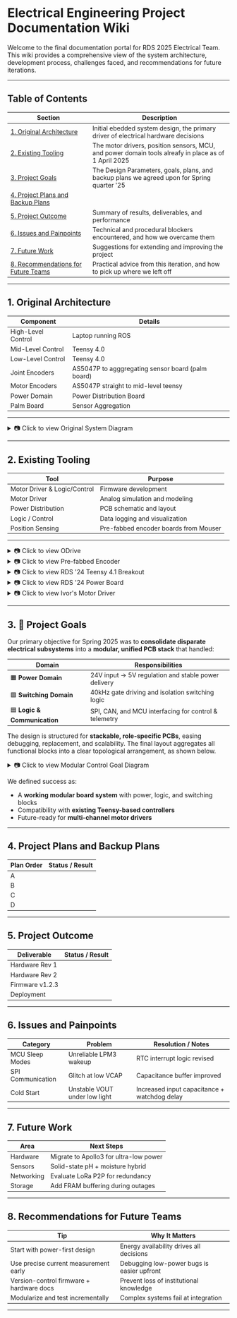 # Electrical Engineering Project Documentation Wiki

Welcome to the final documentation portal for RDS 2025 Electrical Team. This wiki provides a comprehensive view of the system architecture, development process, challenges faced, and recommendations for future iterations.

---

## Table of Contents

| Section                             | Description                                                 |
|-------------------------------------|-------------------------------------------------------------|
| [1. Original Architecture](#1-original-architecture)     | Initial ebedded system design, the primary driver of electrical hardware decisions |
| [2. Existing Tooling](#2-existing-tooling)               | The motor drivers, position sensors, MCU, and power domain tools alreafy in place as of 1 April 2025 |
| [3. Project Goals](#3-project-goals)                     | The Design Parameters, goals, plans, and backup plans we agreed upon for Spring quarter '25    |
| [4. Project Plans and Backup Plans](#4-project-plans-and-backup-plans) 
| [5. Project Outcome](#5-project-outcome)                 | Summary of results, deliverables, and performance           |
| [6. Issues and Painpoints](#6-issues-and-painpoints)     | Technical and procedural blockers encountered, and how we overcame them |
| [7. Future Work](#7-future-work)                         | Suggestions for extending and improving the project         |
| [8. Recommendations for Future Teams](#8-recommendations-for-future-teams) | Practical advice from this iteration, and how to pick up where we left off |

---

## 1. Original Architecture

| Component         | Details                              |
|------------------|--------------------------------------|
| High-Level Control             | Laptop running ROS                      |
| Mid-Level Control              | Teensy 4.0             |
| Low-Level Control              | Teensy 4.0        |
| Joint Encoders                 | AS5047P to agggregating sensor board (palm board)     |
| Motor Encoders                 | AS5047P straight to mid-level teensy    |
| Power Domain                   | Power Distribution Board |
| Palm Board                     | Sensor Aggregation |

---
<details>
  <summary>📷 Click to view Original System Diagram</summary>

  ![Original System Diagram](./figures/original-system.png)

</details>

---

## 2. Existing Tooling

| Tool              | Purpose                              |
|------------------|--------------------------------------|
| Motor Driver & Logic/Control| Firmware development               |
| Motor Driver | Analog simulation and modeling       |
| Power Distribution  | PCB schematic and layout             |
| Logic / Control| Data logging and visualization       |
| Position Sensing | Pre-fabbed encoder boards from Mouser |

---
<details>
  <summary>📷 Click to view ODrive</summary>

  ![ODrive](./figures/ODrive.png)

</details>
<details>
  <summary>📷 Click to view Pre-fabbed Encoder</summary>

  ![Pre-fabbed Encoder](./figures/encoder-prefab.png)

</details>
<details>
  <summary>📷 Click to view RDS '24 Teensy 4.1 Breakout</summary>

  ![RDS '24 Teensy 4.1 Breakout](./figures/teensy41.png)

</details>
<details>
  <summary>📷 Click to view RDS '24 Power Board</summary>

  ![RDS '24 Power Board](./figures/2024power.png)

</details>
<details>
  <summary>📷 Click to view Ivor's Motor Driver</summary>

  ![Ivor's Motor Driver](./figures/ivor-motordriver.png)

</details>

---

## 3. 🚀 Project Goals

Our primary objective for Spring 2025 was to **consolidate disparate electrical subsystems** into a **modular, unified PCB stack** that handled:

| Domain                    | Responsibilities                                       |
|---------------------------|--------------------------------------------------------|
| 🟧 **Power Domain**        | 24V input → 5V regulation and stable power delivery    |
| 🟩 **Switching Domain**    | 40kHz gate driving and isolation switching logic       |
| 🟦 **Logic & Communication** | SPI, CAN, and MCU interfacing for control & telemetry |

The design is structured for **stackable, role-specific PCBs**, easing debugging, replacement, and scalability. The final layout aggregates all functional blocks into a clear topological arrangement, as shown below.

<details>
  <summary>📷 Click to view Modular Control Goal Diagram</summary>

  ![Modular Control Goal](./figures/modular-control-goal1.png)  
  **Figure 3.** Modular PCB stack: domain separation by function with visual overlays and control pathways highlighted.

</details>

We defined success as:
- A **working modular board system** with power, logic, and switching blocks  
- Compatibility with **existing Teensy-based controllers**  
- Future-ready for **multi-channel motor drivers**

---

## 4. Project Plans and Backup Plans

| Plan Order       | Status / Result                      |
|------------------|--------------------------------------|
| A                |  |
| B                |  |
| C                |  |
| D                |  |

---
## 5. Project Outcome

| Deliverable       | Status / Result                      |
|------------------|--------------------------------------|
| Hardware Rev 1    |                                     |
| Hardware Rev 2    |                                     |
| Firmware v1.2.3   |                                     |
| Deployment        |                                     |

---

## 6. Issues and Painpoints

| Category          | Problem                              | Resolution / Notes                          |
|------------------|--------------------------------------|---------------------------------------------|
| MCU Sleep Modes   | Unreliable LPM3 wakeup               | RTC interrupt logic revised                 |
| SPI Communication | Glitch at low VCAP                   | Capacitance buffer improved                 |
| Cold Start        | Unstable VOUT under low light        | Increased input capacitance + watchdog delay|

---

## 7. Future Work

| Area              | Next Steps                           |
|------------------|--------------------------------------|
| Hardware          | Migrate to Apollo3 for ultra-low power |
| Sensors           | Solid-state pH + moisture hybrid     |
| Networking        | Evaluate LoRa P2P for redundancy     |
| Storage           | Add FRAM buffering during outages    |

---

## 8. Recommendations for Future Teams

| Tip                                      | Why It Matters                               |
|------------------------------------------|-----------------------------------------------|
| Start with power-first design            | Energy availability drives all decisions      |
| Use precise current measurement early    | Debugging low-power bugs is easier upfront    |
| Version-control firmware + hardware docs | Prevent loss of institutional knowledge       |
| Modularize and test incrementally        | Complex systems fail at integration           |

---

